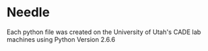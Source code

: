 # Needle

Each python file was created on the University of Utah's CADE lab machines using Python Version 2.6.6
